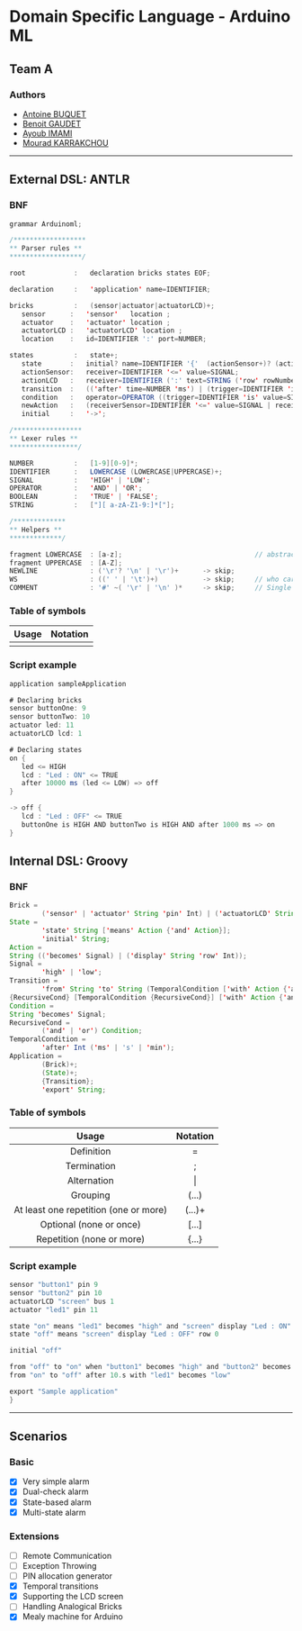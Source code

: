 # Domain Specific Language - Arduino ML

## Team A
### Authors
- [Antoine BUQUET](https://github.com/antoinebqt)
- [Benoit GAUDET](https://github.com/BenoitGAUDET38)
- [Ayoub IMAMI](https://github.com/AyoubIMAMI)
- [Mourad KARRAKCHOU](https://github.com/MouradKarrakchou)
---

## External DSL: ANTLR
### BNF
```java
grammar Arduinoml;

/******************
** Parser rules **
******************/

root            :   declaration bricks states EOF;

declaration     :   'application' name=IDENTIFIER;

bricks          :   (sensor|actuator|actuatorLCD)+;
   sensor      :   'sensor'   location ;
   actuator    :   'actuator' location ;
   actuatorLCD :   'actuatorLCD' location ;
   location    :   id=IDENTIFIER ':' port=NUMBER;

states          :   state+;
   state       :   initial? name=IDENTIFIER '{'  (actionSensor+)? (actionLCD+)? (transition+)?  '}';
   actionSensor:   receiver=IDENTIFIER '<=' value=SIGNAL;
   actionLCD   :   receiver=IDENTIFIER (':' text=STRING ('row' rowNumber=NUMBER)? )? '<=' isDisplayed=BOOLEAN;
   transition  :   (('after' time=NUMBER 'ms') | (trigger=IDENTIFIER 'is' value=SIGNAL )) (more=condition)? ('(' mealy=newAction ')')? '=>' next=IDENTIFIER ;
   condition   :   operator=OPERATOR ((trigger=IDENTIFIER 'is' value=SIGNAL) | ('after' time=NUMBER 'ms')) (more=condition)?;
   newAction   :   (receiverSensor=IDENTIFIER '<=' value=SIGNAL | receiverLCD=IDENTIFIER (':' text=STRING ('row' rowNumber=NUMBER)? )? '<=' isDisplayed=BOOLEAN) (', ' mealy=newAction)?;
   initial     :   '->';

/*****************
** Lexer rules **
*****************/

NUMBER          :   [1-9][0-9]*;
IDENTIFIER      :   LOWERCASE (LOWERCASE|UPPERCASE)+;
SIGNAL          :   'HIGH' | 'LOW';
OPERATOR        :   'AND' | 'OR';
BOOLEAN         :   'TRUE' | 'FALSE';
STRING          :   ["][ a-zA-Z1-9:]*["];

/*************
** Helpers **
*************/

fragment LOWERCASE  : [a-z];                                 // abstract rule, does not really exists
fragment UPPERCASE  : [A-Z];
NEWLINE             : ('\r'? '\n' | '\r')+      -> skip;
WS                  : ((' ' | '\t')+)           -> skip;     // who cares about whitespaces?
COMMENT             : '#' ~( '\r' | '\n' )*     -> skip;     // Single line comments, starting with a #
```
### Table of symbols
| Usage | Notation |
|:-----:|:--------:|
|       |          |
### Script example
```java
application sampleApplication

# Declaring bricks
sensor buttonOne: 9
sensor buttonTwo: 10
actuator led: 11
actuatorLCD lcd: 1

# Declaring states
on {
   led <= HIGH
   lcd : "Led : ON" <= TRUE
   after 10000 ms (led <= LOW) => off
}

-> off {
   lcd : "Led : OFF" <= TRUE
   buttonOne is HIGH AND buttonTwo is HIGH AND after 1000 ms => on
}
```
## Internal DSL: Groovy
### BNF
```java
Brick =
        ('sensor' | 'actuator' String 'pin' Int) | ('actuatorLCD' String 'bus' Int);
State =
        'state' String ['means' Action {'and' Action}];
        'initial' String;
Action =
String (('becomes' Signal) | ('display' String 'row' Int));
Signal =
        'high' | 'low';
Transition =
        'from' String 'to' String (TemporalCondition ['with' Action {'and' Action}] | 'when' Condition
{RecursiveCond} [TemporalCondition {RecursiveCond}] ['with' Action {'and' Action}]);
Condition =
String 'becomes' Signal;
RecursiveCond =
        ('and' | 'or') Condition;
TemporalCondition =
        'after' Int ('ms' | 's' | 'min');
Application =
        (Brick)+;
        (State)+;
        {Transition};
        'export' String;
```
### Table of symbols
|                 Usage                 |   Notation    |
|:-------------------------------------:|:-------------:|
|              Definition               |       =       |
|              Termination              |       ;       |
|              Alternation              |    &#124;     |
|               Grouping                |     (...)     |
| At least one repetition (one or more) |    (...)+     |
|        Optional (none or once)        |     [...]     |
|       Repetition (none or more)       |     {...}     |

### Script example
```java
sensor "button1" pin 9
sensor "button2" pin 10
actuatorLCD "screen" bus 1
actuator "led1" pin 11

state "on" means "led1" becomes "high" and "screen" display "Led : ON" row 0
state "off" means "screen" display "Led : OFF" row 0

initial "off"

from "off" to "on" when "button1" becomes "high" and "button2" becomes "high" after 1000.ms
from "on" to "off" after 10.s with "led1" becomes "low"

export "Sample application"
}
```
---
## Scenarios
### Basic
- [X] Very simple alarm
- [X] Dual-check alarm
- [X] State-based alarm
- [X] Multi-state alarm

### Extensions
- [ ] Remote Communication
- [ ] Exception Throwing
- [ ] PIN allocation generator
- [X] Temporal transitions
- [X] Supporting the LCD screen
- [ ] Handling Analogical Bricks
- [X] Mealy machine for Arduino